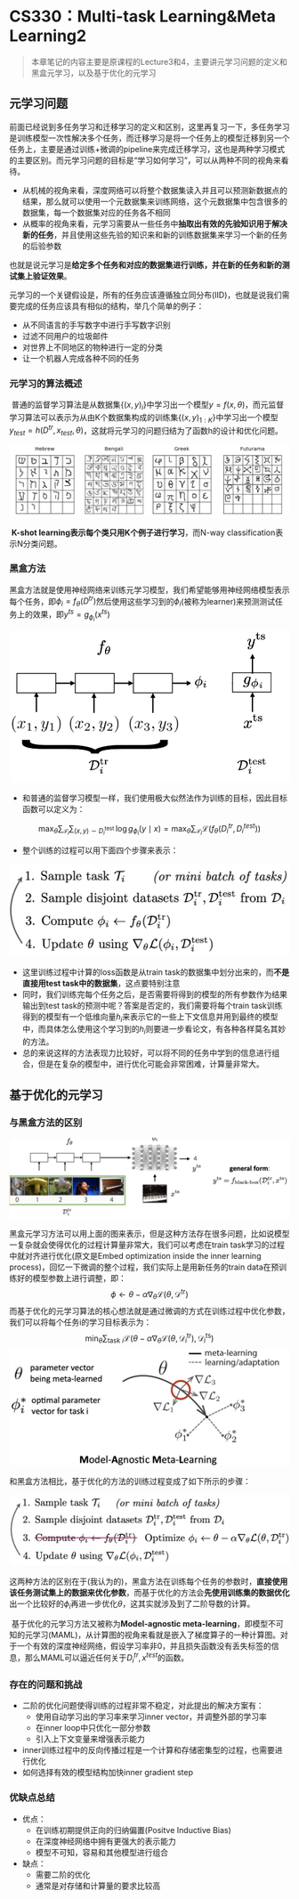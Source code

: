 # CS330：Multi-task Learning&Meta Learning2

> 本章笔记的内容主要是原课程的Lecture3和4，主要讲元学习问题的定义和黑盒元学习，以及基于优化的元学习

## 元学习问题

​	  前面已经说到多任务学习和迁移学习的定义和区别，这里再复习一下，多任务学习是训练模型一次性解决多个任务，而迁移学习是将一个任务上的模型迁移到另一个任务上，主要是通过训练+微调的pipeline来完成迁移学习，这也是两种学习模式的主要区别。而元学习问题的目标是“学习如何学习”，可以从两种不同的视角来看待。

- 从机械的视角来看，深度网络可以将整个数据集读入并且可以预测新数据点的结果，那么就可以使用一个元数据集来训练网络，这个元数据集中包含很多的数据集，每一个数据集对应的任务各不相同
- 从概率的视角来看，元学习需要从一些任务中**抽取出有效的先验知识用于解决新的任务**，并且使用这些先验的知识来和新的训练数据集来学习一个新的任务的后验参数

也就是说元学习是**给定多个任务和对应的数据集进行训练，并在新的任务和新的测试集上验证效果**。

​	  元学习的一个关键假设是，所有的任务应该遵循独立同分布(IID)，也就是说我们需要完成的任务应该具有相似的结构，举几个简单的例子：

- 从不同语言的手写数字中进行手写数字识别
- 过滤不同用户的垃圾邮件
- 对世界上不同地区的物种进行一定的分类
- 让一个机器人完成各种不同的任务

### 元学习的算法概述

​	  普通的监督学习算法是从数据集$\{(x,y)_i\}$中学习出一个模型$y=f(x,\theta)$，而元监督学习算法可以表示为从由K个数据集构成的训练集$\{(x,y)_{1:K}\}$中学习出一个模型$y_{test}=h(D^{tr},x_{test},\theta)$，这就将元学习的问题归结为了函数h的设计和优化问题。

![image-20210724194509086](static/image-20210724194509086.png)

​	  **K-shot learning表示每个类只用K个例子进行学习**，而N-way classification表示N分类问题。

### 黑盒方法

​	  黑盒方法就是使用神经网络来训练元学习模型，我们希望能够用神经网络模型表示每个任务，即$\phi_i=f_{\theta}(D^{tr})$然后使用这些学习到的$\phi_i$(被称为learner)来预测测试任务上的效果，即$y^{ts}=g_{\phi_i}(x^{ts})$

![image-20210724195345097](static/image-20210724195345097.png)

- 和普通的监督学习模型一样，我们使用极大似然法作为训练的目标，因此目标函数可以定义为：

$$
\max _{\theta} \sum_{\mathcal{T}_{i}} \sum_{(x, y) \sim D_i^{\text {test }}} \log g_{\phi_{i}}(y \mid x)=\max _{\theta} \sum_{\mathcal{T}_{i}} \mathcal L(f_{\theta}(D_i^{tr}, D_i^{test}))
$$

- 整个训练的过程可以用下面四个步骤来表示：

![image-20210724195930906](static/image-20210724195930906.png)

- 这里训练过程中计算的loss函数是从train task的数据集中划分出来的，而**不是直接用test task中的数据集**，这点要特别注意
- 同时，我们训练完每个任务之后，是否需要将得到的模型的所有参数作为结果输出到test task的预测中呢？答案是否定的，我们需要将每个train task训练得到的模型有一个低维向量$h_i$来表示它的一些上下文信息并用到最终的模型中，而具体怎么使用这个学习到的$h_i$则要进一步看论文，有各种各样莫名其妙的方法。
- 总的来说这样的方法表现力比较好，可以将不同的任务中学到的信息进行组合，但是在复杂的模型中，进行优化可能会非常困难，计算量非常大。

## 基于优化的元学习

### 与黑盒方法的区别

![image-20210725103628917](static/image-20210725103628917.png)

​	  黑盒元学习方法可以用上面的图来表示，但是这种方法存在很多问题，比如说模型一复杂就会使得优化的过程计算量非常大，我们可以考虑在train task学习的过程中就对齐进行优化(原文是Embed optimization inside the inner learning process)，回忆一下微调的整个过程，我们实际上是用新任务的train data在预训练好的模型参数上进行调整，即：
$$
\phi \leftarrow \theta-\alpha \nabla_{\theta} \mathcal{L}\left(\theta, \mathcal{D}^{\operatorname{tr}}\right)
$$
而基于优化的元学习算法的核心想法就是通过微调的方式在训练过程中优化参数，我们可以将每个任务i的学习目标表示为：
$$
\min _{\theta} \sum_{\text {task } i} \mathcal{L}\left(\theta-\alpha \nabla_{\theta} \mathcal{L}\left(\theta, \mathcal{D}_{i}^{\mathrm{tr}}\right), \mathcal{D}_{i}^{\mathrm{ts}}\right)
$$
![image-20210725105422427](static/image-20210725105422427.png)

和黑盒方法相比，基于优化的方法的训练过程变成了如下所示的步骤：

![image-20210725105626623](static/image-20210725105626623.png)

这两种方法的区别在于(我认为的)，黑盒方法在训练每个任务的参数时，**直接使用该任务测试集上的数据来优化参数**，而基于优化的方法会**先使用训练集的数据优化**出一个比较好的$\phi_i$再进一步优化$\theta$，这其实就涉及到了二阶导数的计算。

​	  基于优化的元学习方法又被称为**Model-agnostic meta-learning**，即模型不可知的元学习(MAML)，从计算图的视角来看就是嵌入了梯度算子的一种计算图。对于一个有效的深度神经网络，假设学习率非0，并且损失函数没有丢失标签的信息，那么MAML可以逼近任何关于$D_i^{tr},x^{test}$的函数。

### 存在的问题和挑战

- 二阶的优化问题使得训练的过程非常不稳定，对此提出的解决方案有：
  - 使用自动学习出的学习率来学习inner vector，并调整外部的学习率
  - 在inner loop中只优化一部分参数
  - 引入上下文变量来增强表示能力
- inner训练过程中的反向传播过程是一个计算和存储密集型的过程，也需要进行优化
- 如何选择有效的模型结构加快inner gradient step

### 优缺点总结

- 优点：
  - 在训练初期提供正向的归纳偏置(Positve Inductive Bias)
  - 在深度神经网络中拥有更强大的表示能力
  - 模型不可知，容易和其他模型进行组合
- 缺点：
  - 需要二阶的优化
  - 通常是对存储和计算量的要求比较高





















